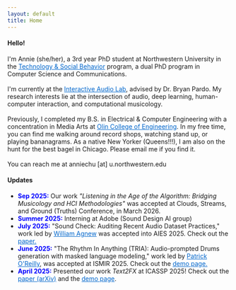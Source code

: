 ```yaml
---
layout: default
title: Home
---
```


<style>
  a {
    color: #0066cc;
  }
  a:hover {
    color: #004499;
  }
</style>

<section class="intro">
  <div class="container">
    <h4 class="lead">Hello!</h4>
    <p class="lead">
      I'm Annie (she/her), a 3rd year PhD student at Northwestern University in the <a href="https://tsb.northwestern.edu/">Technology & Social Behavior</a> program, a dual PhD
      program in Computer Science and Communications.
      <br><br>
      I'm currently at the <a href="https://interactiveaudiolab.github.io/">Interactive Audio Lab</a>, advised by Dr. Bryan Pardo. My research interests lie at the intersection of audio, deep learning, human-computer interaction, and computational musicology.
      <br><br>
      Previously, I completed my B.S. in Electrical & Computer Engineering with a concentration in Media Arts at <a href="https://www.olin.edu/">Olin College of Engineering</a>. In my free time, you can find me walking around record shops, watching stand up, or playing bananagrams. As a native New Yorker (Queens!!!), I am also on the hunt for the best bagel in Chicago. Please email me if you find it.
      <br><br>
      You can reach me at anniechu [at] u.northwestern.edu
    </p>
  </div>
</section>

<section class="research-updates">
  <div class="container">
    <h4 class="lead">Updates</h4>
    <ul>
      <li>
        <span style="color: blue;"><strong>Sep 2025:</strong></span> 
        Our work <em>"Listening in the Age of the Algorithm: Bridging Musicology and HCI Methodologies"</em> was accepted at Clouds, Streams, and Ground (Truths) Conference, in March 2026.
      </li>
      <li>
        <span style="color: blue;"><strong>Summer 2025:</strong></span> 
        Interning at Adobe (Sound Design AI group) 
      </li>
      <li>
        <span style="color: blue;"><strong>July 2025:</strong></span> 
        "Sound Check: Auditing Recent Audio Dataset Practices," work led by <a href="https://sites.google.com/view/williamagnew?usp=sharing">William Agnew</a> was accepted into AIES 2025. Check out the <a href="https://arxiv.org/abs/2410.13114">paper.</a>
      </li>
      <li>
        <span style="color: blue;"><strong>June 2025:</strong></span> 
        "The Rhythm In Anything (TRIA): Audio-prompted Drums generation with masked language modeling," work led by <a href="https://oreillyp.github.io/">Patrick O'Reilly</a>, was accepted at ISMIR 2025. Check out the <a href="https://therhythminanything.github.io/">demo page.</a>
      </li>
      <li>
        <span style="color: blue;"><strong>April 2025:</strong></span> 
        Presented our work <em>Text2FX</em> at ICASSP 2025! 
        Check out the 
        <a href="https://arxiv.org/abs/2409.18847">paper (arXiv)</a> 
        and the 
        <a href="text2fx/">demo page</a>.
      </li>
    </ul>
  </div>
</section>

<!-- ---
layout: default
title: Home
---

<section class="intro">
  <div class="container">
    <h4 class="lead">Hello!</h4>
    <p class="lead">
      I'm Annie (she/her), a 3rd year PhD student at Northwestern University in the <a href="https://tsb.northwestern.edu/">Technology & Social Behavior</a> program, a dual PhD
      program in Computer Science and Communications.
      <br><br>
      I'm currently at the <a href="https://interactiveaudiolab.github.io/">Interactive Audio Lab</a>, advised by Dr. Bryan Pardo. My research interests lie at the intersection of audio, deep learning, human-computer interaction, and computational musicology.
      <br><br>
      Previously, I completed my B.S. in Electrical & Computer Engineering with a concentration in Media Arts at Olin College in Boston, MA. In my free time, you can find me walking around record shops, watching stand up, or playing bananagrams. I am also on the hunt for the best bagel in Chicago. 
      <br><br>
      You can reach me at anniechu [at] u.northwestern.edu
    </p>
  </div>
</section>

<section class="research-updates">
  <div class="container">
    <h4 class="lead">Updates</h4>
    <ul>
      <li>
        <span style="color: blue;"><strong>09/2025:</strong></span> 
        Our work <em>"Listening in the Age of the Algorithm: Bridging Musicology and HCI Methodologies"</em> was accepted at Clouds, Streams, and Ground (Truths) Conference, in March 2026.
      </li>
      <li>
        <span style="color: blue;"><strong>Summer 2025:</strong></span> 
        Interning at Adobe (Sound Design AI group) 
      </li>
      <li>
        <span style="color: blue;"><strong>07/2025:</strong></span> 
        "Sound Check: Auditing Recent Audio Dataset Practices," work led by <a href="https://sites.google.com/view/williamagnew?usp=sharing">William Agnew</a> was accepted into AIES 2025. Check out the <a href="https://arxiv.org/abs/2410.13114">paper.</a>
      </li>
      <li>
        <span style="color: blue;"><strong>06/2025:</strong></span> 
        "The Rhythm In Anything (TRIA): Audio-prompted Drums generation with masked language modeling," work led by <a href="https://oreillyp.github.io/">Patrick O'Reilly</a>, was accepted at ISMIR 2025. Check out the <a href="https://therhythminanything.github.io/">demo page.</a>
      </li>
      <li>
        <span style="color: blue;"><strong>04/2025:</strong></span> 
        Presented our work <em>Text2FX</em> at ICASSP 2025! 
        Check out the 
        <a href="https://arxiv.org/abs/2409.18847" style="color: darkred; font-weight: bold;">paper (arXiv)</a> 
        and the 
        <a href="text2fx/" style="color: darkred; font-weight: bold;">demo page</a>.
      </li>
    </ul>
  </div>
</section> -->
